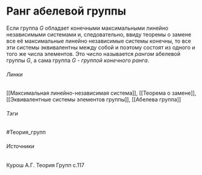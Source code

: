 # Ранг абелевой группы
Если группа $G$ обладает конечными максимальными линейно независимыми системами и, следовательно, ввиду теоремы о замене все её максимальные линейно независимые системы конечны, то все эти системы эквивалентны между собой и поэтому состоят из одного и того же числа элементов. Это число называется *рангом* абелевой группы $G$, а сама группа $G$ - *группой конечного ранга*.

###### Линки
 [[Максимальная линейно-независимая система]], 
 [[Теорема о замене]], 
 [[Эквивалентные системы элементов группы]], 
 [[Абелева группа]]
###### Тэги
 #Теория_групп 
###### Источники
 Курош А.Г. Теория Групп с.117